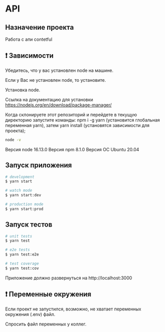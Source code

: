 # API

## Назначение проекта

Работа с апи contetful

## ❗️ Зависимости

Убедитесь, что у вас установлен node на машине.

Если у Вас не установлен node, то установите.

Установка node.

Ссылка на документацию для установки https://nodejs.org/en/download/package-manager/

Когда склонируете этот репозиторий и перейдете в текущую директорию запустите команды: npm i -g yarn (установится глобальная переменная yarn), затем yarn install (установятся зависимости для проекта);

```bash
node -v
```

Версия node 16.13.0
Версия npm 8.1.0
Версия ОС Ubuntu 20.04

## Запуск приложения

```bash
# development
$ yarn start

# watch mode
$ yarn start:dev

# production mode
$ yarn start:prod
```

## Запуск тестов

```bash
# unit tests
$ yarn test

# e2e tests
$ yarn test:e2e

# test coverage
$ yarn test:cov
```

Приложение должно развернуться на http://localhost:3000

## ❗️ Переменные окружения

Если проект не запустился, возможно, не хватает переменных окружения (.env) файл.

Спросить файл переменных у коллег.
